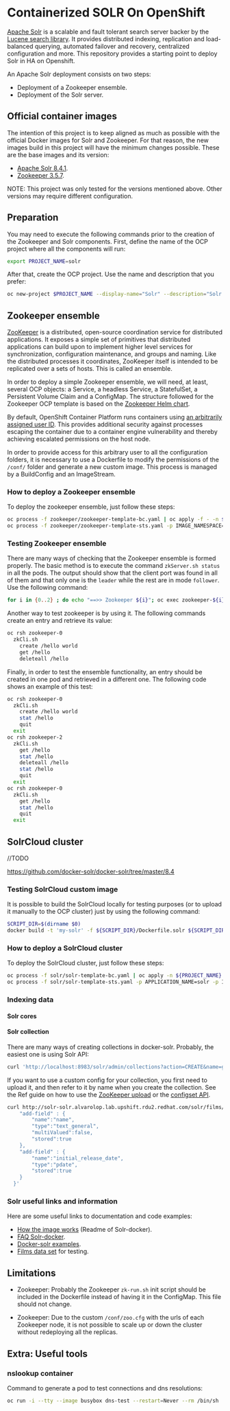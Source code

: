 # Containerized SOLR On OpenShift

[Apache Solr](https://lucene.apache.org/solr/) is a scalable and fault tolerant search server backer by the [Lucene search library](https://lucene.apache.org/index.html). It provides distributed indexing, replication and load-balanced querying, automated failover and recovery, centralized configuration and more. This repository provides a starting point to deploy Solr in HA on Openshift.

An Apache Solr deployment consists on two steps:
- Deployment of a Zookeeper ensemble.
- Deployment of the Solr server.

## Official container images

The intention of this project is to keep aligned as much as possible with the official Docker images for Solr and Zookeeper. For that reason, the new images build in this project will have the minimum changes possible. These are the base images and its version:

- [Apache Solr 8.4.1](https://hub.docker.com/_/solr/).
- [Zookeeper 3.5.7](https://hub.docker.com/_/zookeeper).

NOTE: This project was only tested for the versions mentioned above. Other versions may require different configuration.

## Preparation

You may need to execute the following commands prior to the creation of the Zookeeper and Solr components. First, define the name of the OCP project where all the components will run:

```bash
export PROJECT_NAME=solr
```

After that, create the OCP project. Use the name and description that you prefer:
```bash
oc new-project $PROJECT_NAME --display-name="Solr" --description="Solr Project"
```


## Zookeeper ensemble

[ZooKeeper](https://zookeeper.apache.org/doc/r3.5.7/zookeeperOver.html) is a distributed, open-source coordination service for distributed applications. It exposes a simple set of primitives that distributed applications can build upon to implement higher level services for synchronization, configuration maintenance, and groups and naming. Like the distributed processes it coordinates, ZooKeeper itself is intended to be replicated over a sets of hosts. This is called an ensemble.

In order to deploy a simple Zookeeper ensemble, we will need, at least, several OCP objects: a Service, a headless Service, a StatefulSet, a Persistent Volume Claim and a ConfigMap. The structure followed for the Zookeeper OCP template is based on the [Zookeeper Helm chart](https://github.com/helm/charts/blob/master/incubator/zookeeper/README.md). 

By default, OpenShift Container Platform runs containers using [an arbitrarily assigned user ID](https://docs.openshift.com/container-platform/4.3/openshift_images/create-images.html#use-uid_create-images). This provides additional security against processes escaping the container due to a container engine vulnerability and thereby achieving escalated permissions on the host node. 

In order to provide access for this arbitrary user to all the configuration folders, it is necessary to use a Dockerfile to modify the permissions of the `/conf/` folder and generate a new custom image. This process is managed by a BuildConfig and an ImageStream.

### How to deploy a Zookeeper ensemble

To deploy the zookeeper ensemble, just follow these steps:

```bash
oc process -f zookeeper/zookeeper-template-bc.yaml | oc apply -f - -n $PROJECT_NAME
oc process -f zookeeper/zookeeper-template-sts.yaml -p IMAGE_NAMESPACE=$PROJECT_NAME | oc apply -f - -n $PROJECT_NAME
```

### Testing Zookeeper ensemble

There are many ways of checking that the Zookeeper ensemble is formed properly. The basic method is to execute the command `zkServer.sh status` in all the pods. The output should show that the client port was found in all of them and that only one is the `leader` while the rest are in mode `follower`. Use the following command:

```bash
for i in {0..2} ; do echo "==>> Zookeeper ${i}"; oc exec zookeeper-${i} zkServer.sh status; echo ""; done
```

Another way to test zookeeper is by using it. The following commands create an entry and retrieve its value:

```bash
oc rsh zookeeper-0
  zkCli.sh
    create /hello world
    get /hello
    deleteall /hello
```

Finally, in order to test the ensemble functionality, an entry should be created in one pod and retrieved in a different one. The following code shows an example of this test:

```bash
oc rsh zookeeper-0
  zkCli.sh
    create /hello world
    stat /hello
    quit
  exit
oc rsh zookeeper-2
  zkCli.sh
    get /hello
    stat /hello
    deleteall /hello
    stat /hello
    quit
  exit
oc rsh zookeeper-0
  zkCli.sh
    get /hello
    stat /hello
    quit
  exit
```

## SolrCloud cluster

<!-- TODO -->
//TODO


https://github.com/docker-solr/docker-solr/tree/master/8.4



### Testing SolrCloud custom image

It is possible to build the SolrCloud locally for testing purposes (or to upload it manually to the OCP cluster) just by using the following command:

```bash
SCRIPT_DIR=$(dirname $0)
docker build -t 'my-solr' -f ${SCRIPT_DIR}/Dockerfile.solr ${SCRIPT_DIR}
```


### How to deploy a SolrCloud cluster

To deploy the SolrCloud cluster, just follow these steps:

```bash
oc process -f solr/solr-template-bc.yaml | oc apply -n ${PROJECT_NAME} -f -
oc process -f solr/solr-template-sts.yaml -p APPLICATION_NAME=solr -p IMAGE_NAMESPACE=$PROJECT_NAME | oc apply -n ${PROJECT_NAME} -f -
```

### Indexing data

#### Solr cores



#### Solr collection

There are many ways of creating collections in docker-solr. Probably, the easiest one is using Solr API:

```bash
curl 'http://localhost:8983/solr/admin/collections?action=CREATE&name=gettingstarted3&numShards=1&collection.configName=_default'
```
If you want to use a custom config for your collection, you first need to upload it, and then refer to it by name when you create the collection. See the Ref guide on how to use the [ZooKeeper upload](https://lucene.apache.org/solr/guide/8_4/solr-control-script-reference.html#upload-a-configuration-set) or the [configset API](https://lucene.apache.org/solr/guide/8_4/configsets-api.html#configsets-create).


```bash
curl http://solr-solr.alvarolop.lab.upshift.rdu2.redhat.com/solr/films/schema -X POST -H 'Content-type:application/json' --data-binary '{
    "add-field" : {
        "name":"name",
        "type":"text_general",
        "multiValued":false,
        "stored":true
    },
    "add-field" : {
        "name":"initial_release_date",
        "type":"pdate",
        "stored":true
    }
  }'
```



### Solr useful links and information

Here are some useful links to documentation and code examples:

- [How the image works](https://github.com/docker-solr/docker-solr/blob/master/README.md#how-the-image-works) (Readme of Solr-docker).
- [FAQ Solr-docker](https://github.com/docker-solr/docker-solr/blob/master/Docker-FAQ.md).
- [Docker-solr examples](https://github.com/docker-solr/docker-solr-examples).
- [Films data set](https://github.com/apache/lucene-solr/tree/master/solr/example/films) for testing.










## Limitations 

- Zookeeper: Probably the Zookeeper `zk-run.sh` init script should be included in the Dockerfile instead of having it in the ConfigMap. This file should not change.

- Zookeeper: Due to the custom `/conf/zoo.cfg` with the urls of each Zookeeper node, it is not possible to scale up or down the cluster without redeploying all the replicas.




## Extra: Useful tools

### nslookup container
Command to generate a pod to test connections and dns resolutions:

```bash
oc run -i --tty --image busybox dns-test --restart=Never --rm /bin/sh
```
